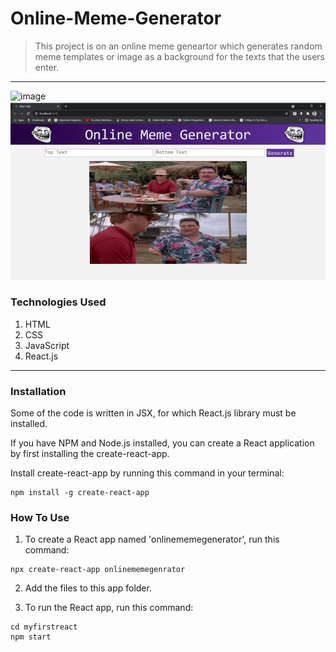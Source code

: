 # Online-Meme-Generator
>This project is on an online meme geneartor which generates random meme templates or image as a background for the texts that the users enter.

---
![image](https://user-images.githubusercontent.com/57536255/118364429-0192b800-b5b6-11eb-92fa-2d912dbbf4c1.png)
![](https://github.com/hellomlorg/Online-Meme-Generator/blob/b7786da1096e356314a68ab430fc2a45afd613de/add_text.gif)

### Technologies Used ###
1. HTML
2. CSS
3. JavaScript
4. React.js

---

### Installation ###

Some of the code is written in JSX, for which React.js library must be installed.

If you have NPM and Node.js installed, you can create a React application by first installing the create-react-app.

Install create-react-app by running this command in your terminal:

```
npm install -g create-react-app
```

### How To Use ###

1. To create a React app named 'onlinememegenerator', run this command:
```
npx create-react-app onlinememegenrator
```
2. Add the files to this app folder.

3. To run the React app, run this command:

```
cd myfirstreact
npm start
```
